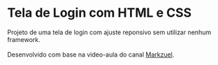 # Tela de Login com HTML e CSS

Projeto de uma tela de login com ajuste reponsivo sem utilizar nenhum framework.<br><br>
Desenvolvido com base na video-aula do canal <a href="https://www.youtube.com/@ManualdoDev">Markzuel</a>.
